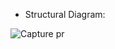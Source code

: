 * Structural Diagram:




![Capture pr](https://user-images.githubusercontent.com/94240954/143013940-509395bd-f944-4e79-9b2d-2690719c0dc1.JPG)
